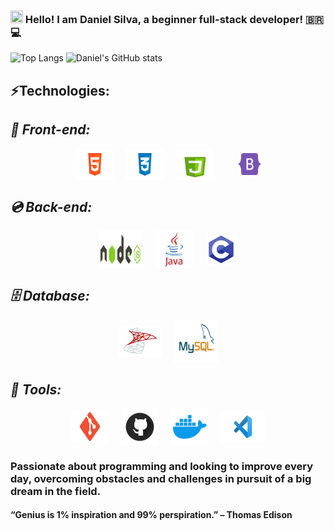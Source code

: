 ### <img height="20" src="https://raw.githubusercontent.com/iampavangandhi/iampavangandhi/master/gifs/Hi.gif" width="20px"> Hello! I am Daniel Silva, a beginner full-stack developer! 🇧🇷💻
 
![Top Langs](https://raw.githubusercontent.com/MicaelliMedeiros/micaellimedeiros/master/image/computer-illustration.png)
![Daniel's GitHub stats](https://github-readme-stats.vercel.app/api?username=danielprogram08&show_icons=true&theme=tokyonight)

## ⚡️Technologies:

## _**📀 Front-end:**_
<div style="display: flex; justify-content: center; align-items: center; gap: 20px; margin: auto;">
    <img id="HTML" src="./LogoTechnology/HTML-5.png" width="60" height="50">
    <img id="CSS" src="./LogoTechnology/CSS-3.png" width="60" height="50">
    <img id="JS" src="./LogoTechnology/JS.png" width="60" height="50" style="padding-right: 20px">
    <img id="BOOTSTRAP" src="./LogoTechnology/BOOTSTRAP.png" width="35" height="35">
</div>

## _**💿 Back-end:**_

<div style="display: flex; justify-content: center; align-items: center; gap: 20px; margin: auto;">
    <img id="NODE" src="./LogoTechnology/NODE.png" width="70" height="60">
    <img id="JAVA" src="./LogoTechnology/JAVA.png" width="60" height="60">
    <img id="C" src="./LogoTechnology/C.png" width="50" height="50">
</div>

## _**🗄 Database:**_

<div style="display: flex; justify-content: center; align-items: center; gap: 20px; margin: auto;">
    <img id="SQL-SERVER" src="./LogoTechnology/SQL-SERVER.png" width="70" height="50">
    <img id="MYSQL" src="./LogoTechnology/MYSQL.png" width="70" height="70">
</div>

## _**💼 Tools:**_

<div style="display: flex; justify-content: center; align-items: center; gap: 20px; margin: auto;">
    <img id="GIT" src="./LogoTechnology/GIT.png" width="60" height="50">
    <img id="GITHUB" src="./LogoTechnology/GITHUB.png" width="60" height="60">
    <img id="DOCKER" src="./LogoTechnology/DOCKER.png" width="60" height="60">
    <img id="VSCODE" src="./LogoTechnology/VSCODE.png" width="70" height="50">
</div>

### Passionate about programming and looking to improve every day, overcoming obstacles and challenges in pursuit of a big dream in the field. 
#### “Genius is 1% inspiration and 99% perspiration.” – Thomas Edison
